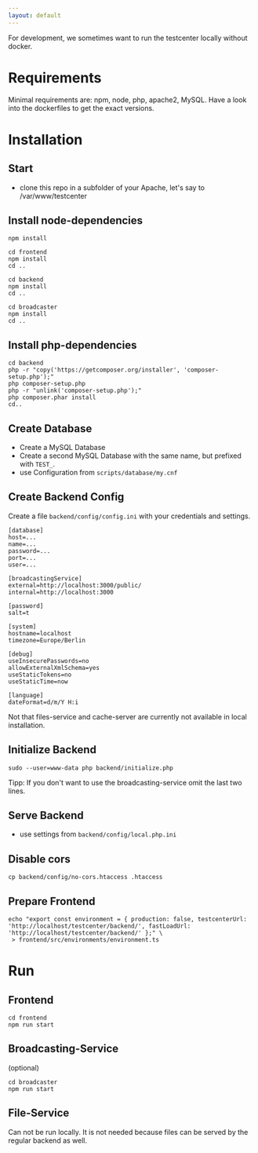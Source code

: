 ```yaml
---
layout: default
---
```


For development, we sometimes want to run the testcenter locally without docker.


# Requirements
Minimal requirements are: npm, node, php, apache2, MySQL.
Have a look into the dockerfiles to get the exact versions.
 
# Installation

## Start
* clone this repo in a subfolder of your Apache, let's say to /var/www/testcenter

## Install node-dependencies
```
npm install

cd frontend
npm install
cd ..

cd backend
npm install
cd ..

cd broadcaster
npm install
cd ..
```

## Install php-dependencies
```
cd backend
php -r "copy('https://getcomposer.org/installer', 'composer-setup.php');"
php composer-setup.php
php -r "unlink('composer-setup.php');"
php composer.phar install
cd..
```

## Create Database
* Create a MySQL Database
* Create a second MySQL Database with the same name, but prefixed with `TEST_`.
* use Configuration from `scripts/database/my.cnf`

## Create Backend Config
Create a file `backend/config/config.ini` with your credentials and settings.
```
[database]
host=...
name=...
password=...
port=...
user=...

[broadcastingService]
external=http://localhost:3000/public/
internal=http://localhost:3000

[password]
salt=t

[system]
hostname=localhost
timezone=Europe/Berlin

[debug]
useInsecurePasswords=no
allowExternalXmlSchema=yes
useStaticTokens=no
useStaticTime=now

[language]
dateFormat=d/m/Y H:i
```
Not that files-service and cache-server are currently not available in local installation.

## Initialize Backend
```
sudo --user=www-data php backend/initialize.php
```

Tipp: If you don't want to use the broadcasting-service omit the last two lines.

## Serve Backend

* use settings from `backend/config/local.php.ini`

## Disable cors
```
cp backend/config/no-cors.htaccess .htaccess
```

## Prepare Frontend
```
echo "export const environment = { production: false, testcenterUrl: 'http://localhost/testcenter/backend/', fastLoadUrl: 'http://localhost/testcenter/backend/' };" \
 > frontend/src/environments/environment.ts
```

# Run

## Frontend
```
cd frontend
npm run start
```

## Broadcasting-Service
(optional)
```
cd broadcaster
npm run start
```

## File-Service
Can not be run locally. It is not needed because files can be served by the regular backend as well.